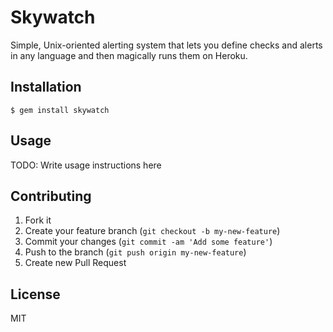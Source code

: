 # Skywatch

Simple, Unix-oriented alerting system that lets you define checks and alerts in any language and then magically runs them on Heroku.

## Installation

    $ gem install skywatch

## Usage

TODO: Write usage instructions here

## Contributing

1. Fork it
2. Create your feature branch (`git checkout -b my-new-feature`)
3. Commit your changes (`git commit -am 'Add some feature'`)
4. Push to the branch (`git push origin my-new-feature`)
5. Create new Pull Request

## License

MIT
